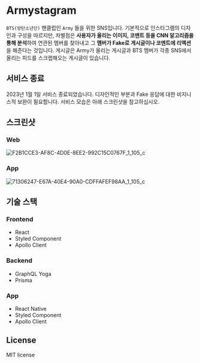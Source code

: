 # Armystagram
`BTS(방탄소년단)` 팬클럽인 `Army` 들을 위한 SNS입니다. 기본적으로 인스타그램의 디자인과 구성을 따르지만, 차별점은 **사용자가 올리는 이미지, 코멘트 등을 CNN 알고리즘을 통해 분석**하여 연관된 멤버를 찾아내고 그 **멤버가 Fake로 게시글이나 코멘트에 리액션**을 해준다는 것입니다. 게시글은 Army가 올리는 게시글과 BTS 멤버가 각종 SNS에서 올리는 피드를 스크랩해오는 게시글이 있습니다.

## 서비스 종료
2023년 1월 1일 서비스 종료되었습니다. 디자인적인 부분과 Fake 응답에 대한 비지니스적 보완이 필요합니다. 서비스 모습은 아래 스크린샷을 참고하십시오.

## 스크린샷
### Web
![F2B1CCE3-AF8C-4D0E-8EE2-992C15C0767F_1_105_c](https://user-images.githubusercontent.com/8960704/224643782-a2810764-da4e-416c-9349-ad313d35598f.jpeg)

### App
![71306247-E67A-40E4-90A0-CDFFAFEF98AA_1_105_c](https://user-images.githubusercontent.com/8960704/224643815-d41951c4-13de-40d5-8d53-378245873ed3.jpeg)

## 기술 스택
### Frontend
- React
- Styled Component
- Apollo Client
### Backend
- GraphQL Yoga
- Prisma
### App
- React Native
- Styled Component
- Apollo Client

## License
MIT license
